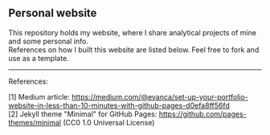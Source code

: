 ## Personal website

This repository holds my website, where I share analytical projects of mine and some personal info.<br>
References on how I built this website are listed below. Feel free to fork and use as a template.

___

References:

[1] Medium article: https://medium.com/@evanca/set-up-your-portfolio-website-in-less-than-10-minutes-with-github-pages-d0efa8ff56fd
<br>[2] Jekyll theme "Minimal" for GitHub Pages: https://github.com/pages-themes/minimal (CC0 1.0 Universal License)
